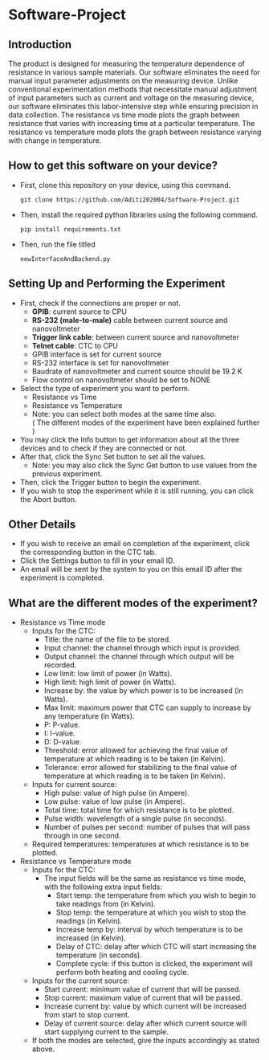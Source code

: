 # Software-Project

## Introduction
The product is designed for measuring the temperature dependence of resistance in various sample materials.
Our software eliminates the need for manual input parameter adjustments on the measuring device.
Unlike conventional experimentation methods that necessitate manual adjustment of input parameters such as
current and voltage on the measuring device, our software eliminates this labor-intensive step while ensuring
precision in data collection. The resistance vs time mode plots the graph between resistance that varies 
with increasing time at a particular temperature. The resistance vs temperature mode plots the graph between resistance varying with
change in temperature.

## How to get this software on your device?

- First, clone this repository on your device, using this command.

  `git clone https://github.com/Aditi202004/Software-Project.git`

- Then, install the required python libraries using the following command.

  `pip install requirements.txt`

- Then, run the file titled 

  `newInterfaceAndBackend.py`

## Setting Up and Performing the Experiment
- First, check if the connections are proper or not.
  - **GPIB**: current source to CPU
  - **RS-232 (male-to-male)** cable between current source and nanovoltmeter
  - **Trigger link cable**: between current source and nanovoltmeter
  - **Telnet cable**: CTC to CPU
  - GPIB interface is set for current source
  - RS-232 interface is set for nanovoltmeter
  - Baudrate of nanovoltmeter and current source should be 19.2 K
  - Flow control on nanovoltmeter should be set to NONE 
- Select the type of experiment you want to perform.
  - Resistance vs Time
  - Resistance vs Temperature
  - Note: you can select both modes at the same time also. <br>
  ( The different modes of the experiment have been explained further )
- You may click the Info button to get information about all the three devices and to check if they are connected or not.
- After that, click the Sync Set button to set all the values.
  - Note: you may also click the Sync Get button to use values from the previous experiment.
- Then, click the Trigger button to begin the experiment.
- If you wish to stop the experiment while it is still running, you can click the Abort button.

## Other Details
- If you wish to receive an email on completion of the experiment, click the corresponding button in the CTC tab.
- Click the Settings button to fill in your email ID.
- An email will be sent by the system to you on this email ID after the experiment is completed.

## What are the different modes of the experiment?

- Resistance vs Time mode
  - Inputs for the CTC:
    - Title: the name of the file to be stored.
    - Input channel: the channel through which input is provided.
    - Output channel: the channel through which output will be recorded.
    - Low limit: low limit of power (in Watts).
    - High limit: high limit of power (in Watts).
    - Increase by: the value by which power is to be increased (in Watts).
    - Max limit: maximum power that CTC can supply to increase by any temperature (in Watts).
    - P: P-value.
    - I: I-value.
    - D: D-value.
    - Threshold: error allowed for achieving the final value of temperature at which reading is to be taken (in Kelvin).
    - Tolerance: error allowed for stabilizing to the final value of temperature at which reading is to be taken (in Kelvin).
  - Inputs for current source:
    - High pulse: value of high pulse (in Ampere).
    - Low pulse: value of low pulse (in Ampere).
    - Total time: total time for which resistance is to be plotted.
    - Pulse width: wavelength of a single pulse (in seconds).
    - Number of pulses per second: number of pulses that will pass through in one second.
  - Required temperatures: temperatures at which resistance is to be plotted.
- Resistance vs Temperature mode
  - Inputs for the CTC:
    - The input fields will be the same as resistance vs time mode, with the following extra input fields:
      - Start temp: the temperature from which you wish to begin to take readings from (in Kelvin).
      - Stop temp: the temperature at which you wish to stop the readings (in Kelvin).
      - Increase temp by: interval by which temperature is to be increased (in Kelvin).
      - Delay of CTC: delay after which CTC will start increasing the temperature (in seconds).
      - Complete cycle: if this button is clicked, the experiment will perform both heating and cooling cycle.
  - Inputs for the current source:
    - Start current: minimum value of current that will be passed.
    - Stop current: maximum value of current that will be passed.
    - Increase current by: value by which current will be increased from start to stop current.
    - Delay of current source: delay after which current source will start supplying current to the sample.
  - If both the modes are selected, give the inputs accordingly as stated above.
